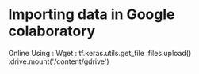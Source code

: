 # Importing data in Google colaboratory
Online 
Using : Wget 
      : tf.keras.utils.get_file
      :files.upload()
      :drive.mount('/content/gdrive')
